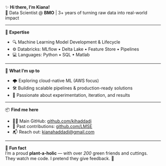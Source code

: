 ✨ **Hi there, I’m Kiana!**  
🎯 Data Scientist @ **BMO** | 3+ years of turning raw data into real-world impact

---

🧠 **Expertise**  
- 🔍 Machine Learning Model Development & Lifecycle  
- ⚙️ Databricks: MLflow • Delta Lake • Feature Store • Pipelines  
- 💻 Languages: Python • SQL • Matlab  

---

🚀 **What I’m up to**  
- 🌩️ Exploring cloud-native ML (AWS focus)  
- 🛠️ Building scalable pipelines & production-ready solutions  
- 🧪 Passionate about experimentation, iteration, and results  

---

📦 **Find me here**  
- 🧑‍💻 Main GitHub: [github.com/kihaddadi](https://github.com/kihaddadi)  
- 🤝 Past contributions: [github.com/LMSE](https://github.com/LMSE)  
- 📬 Reach out: kianahaddadi@gmail.com  

---

🌿 **Fun fact**  
I’m a proud **plant-a-holic** — with over *200* green friends and cuttings.  
They watch me code. I pretend they give feedback. 🌱

<!--
**kiahdd/kiahdd** is a ✨ _special_ ✨ repository because its `README.md` (this file) appears on your GitHub profile.

Here are some ideas to get you started:

- 🔭 I’m currently working on ...
- 🌱 I’m currently learning ...
- 👯 I’m looking to collaborate on ...
- 🤔 I’m looking for help with ...
- 💬 Ask me about ...
- 📫 How to reach me: ...
- 😄 Pronouns: ...
- ⚡ Fun fact: ...
-->

